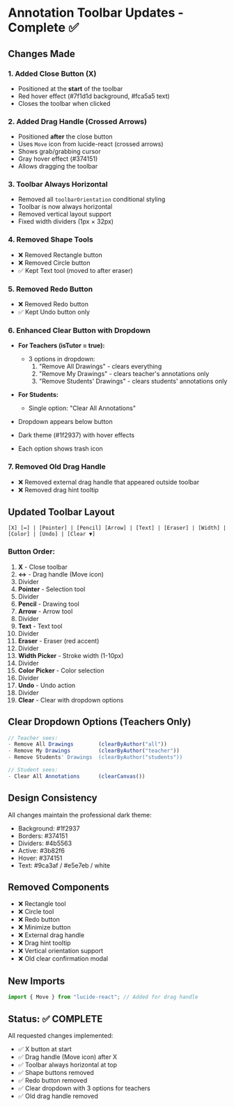 # Annotation Toolbar Updates - Complete ✅

## Changes Made

### 1. **Added Close Button (X)**
- Positioned at the **start** of the toolbar
- Red hover effect (#7f1d1d background, #fca5a5 text)
- Closes the toolbar when clicked

### 2. **Added Drag Handle (Crossed Arrows)**
- Positioned **after** the close button
- Uses `Move` icon from lucide-react (crossed arrows)
- Shows grab/grabbing cursor
- Gray hover effect (#374151)
- Allows dragging the toolbar

### 3. **Toolbar Always Horizontal**
- Removed all `toolbarOrientation` conditional styling
- Toolbar is now always horizontal
- Removed vertical layout support
- Fixed width dividers (1px × 32px)

### 4. **Removed Shape Tools**
- ❌ Removed Rectangle button
- ❌ Removed Circle button
- ✅ Kept Text tool (moved to after eraser)

### 5. **Removed Redo Button**
- ❌ Removed Redo button
- ✅ Kept Undo button only

### 6. **Enhanced Clear Button with Dropdown**
- **For Teachers (isTutor = true):**
  - 3 options in dropdown:
    1. "Remove All Drawings" - clears everything
    2. "Remove My Drawings" - clears teacher's annotations only
    3. "Remove Students' Drawings" - clears students' annotations only
  
- **For Students:**
  - Single option: "Clear All Annotations"

- Dropdown appears below button
- Dark theme (#1f2937) with hover effects
- Each option shows trash icon

### 7. **Removed Old Drag Handle**
- ❌ Removed external drag handle that appeared outside toolbar
- ❌ Removed drag hint tooltip

## Updated Toolbar Layout

```
[X] [↔] | [Pointer] | [Pencil] [Arrow] | [Text] | [Eraser] | [Width] | [Color] | [Undo] | [Clear ▼]
```

### Button Order:
1. **X** - Close toolbar
2. **↔** - Drag handle (Move icon)
3. Divider
4. **Pointer** - Selection tool
5. Divider
6. **Pencil** - Drawing tool
7. **Arrow** - Arrow tool
8. Divider
9. **Text** - Text tool
10. Divider
11. **Eraser** - Eraser (red accent)
12. Divider
13. **Width Picker** - Stroke width (1-10px)
14. Divider
15. **Color Picker** - Color selection
16. Divider
17. **Undo** - Undo action
18. Divider
19. **Clear** - Clear with dropdown options

## Clear Dropdown Options (Teachers Only)

```typescript
// Teacher sees:
- Remove All Drawings        (clearByAuthor("all"))
- Remove My Drawings         (clearByAuthor("teacher"))
- Remove Students' Drawings  (clearByAuthor("students"))

// Student sees:
- Clear All Annotations      (clearCanvas())
```

## Design Consistency

All changes maintain the professional dark theme:
- Background: #1f2937
- Borders: #374151
- Dividers: #4b5563
- Active: #3b82f6
- Hover: #374151
- Text: #9ca3af / #e5e7eb / white

## Removed Components

- ❌ Rectangle tool
- ❌ Circle tool
- ❌ Redo button
- ❌ Minimize button
- ❌ External drag handle
- ❌ Drag hint tooltip
- ❌ Vertical orientation support
- ❌ Old clear confirmation modal

## New Imports

```typescript
import { Move } from "lucide-react"; // Added for drag handle
```

## Status: ✅ COMPLETE

All requested changes implemented:
- ✅ X button at start
- ✅ Drag handle (Move icon) after X
- ✅ Toolbar always horizontal at top
- ✅ Shape buttons removed
- ✅ Redo button removed
- ✅ Clear dropdown with 3 options for teachers
- ✅ Old drag handle removed
